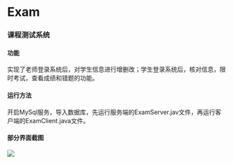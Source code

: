 # Exam

### 课程测试系统



#### 功能

实现了老师登录系统后，对学生信息进行增删改；学生登录系统后，核对信息，限时考试，查看成绩和错题的功能。

#### 运行方法

开启MySql服务，导入数据库，先运行服务端的ExamServer.jav文件，再运行客户端的ExamClient.java文件。

#### 部分界面截图

![](file:///E:\javaEE\tupian\stulogin1.png)



